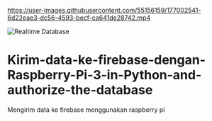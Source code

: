 

https://user-images.githubusercontent.com/55156159/177002541-6d22eae3-dc56-4593-becf-ca641de28742.mp4

![Realtime Database](https://user-images.githubusercontent.com/55156159/177002559-4d792e75-4b37-4dd7-bca5-da942e5e0518.jpg)
# Kirim-data-ke-firebase-dengan-Raspberry-Pi-3-in-Python-and-authorize-the-database
Mengirim data ke firebase menggunakan raspberry pi
